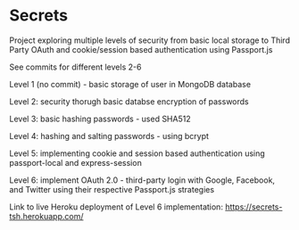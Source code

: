 # Secrets
Project exploring multiple levels of security from basic local storage to Third Party OAuth and cookie/session based authentication using Passport.js 

See commits for different levels 2-6 

Level 1 (no commit) - basic storage of user in MongoDB database

Level 2: security thorugh basic databse encryption of passwords 

Level 3: basic hashing passwords - used SHA512 

Level 4: hashing and salting passwords - using bcrypt

Level 5: implementing cookie and session based authentication using passport-local and express-session 

Level 6: implement OAuth 2.0 - third-party login with Google, Facebook, and Twitter using their respective Passport.js strategies 

Link to live Heroku deployment of Level 6 implementation:
https://secrets-tsh.herokuapp.com/
